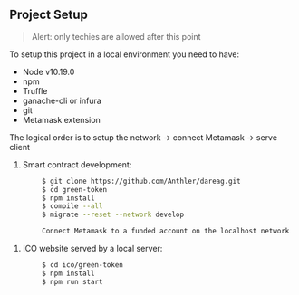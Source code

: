 ## Project Setup
> Alert: only techies are allowed after this point

To setup this project in a local environment you need to have:
- Node v10.19.0
- npm
- Truffle
- ganache-cli or infura 
- git
- Metamask extension


 The logical order is to setup the network -> connect Metamask -> serve client 
1.	Smart contract development:
```sh
        $ git clone https://github.com/Anthler/dareag.git
        $ cd green-token
        $ npm install
        $ compile --all
        $ migrate --reset --network develop

        Connect Metamask to a funded account on the localhost network
```

1.	ICO website served by a local server:
```sh
        $ cd ico/green-token
        $ npm install
        $ npm run start
```